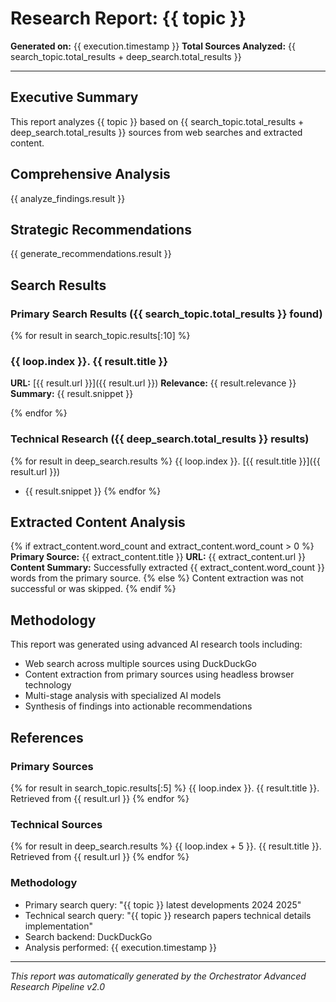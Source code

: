 # Research Report: {{ topic }}

**Generated on:** {{ execution.timestamp }}
**Total Sources Analyzed:** {{ search_topic.total_results + deep_search.total_results }}

---

## Executive Summary

This report analyzes {{ topic }} based on {{ search_topic.total_results + deep_search.total_results }} sources from web searches and extracted content.

## Comprehensive Analysis

{{ analyze_findings.result }}

## Strategic Recommendations

{{ generate_recommendations.result }}

## Search Results

### Primary Search Results ({{ search_topic.total_results }} found)
{% for result in search_topic.results[:10] %}
### {{ loop.index }}. {{ result.title }}
**URL:** [{{ result.url }}]({{ result.url }})
**Relevance:** {{ result.relevance }}
**Summary:** {{ result.snippet }}

{% endfor %}

### Technical Research ({{ deep_search.total_results }} results)
{% for result in deep_search.results %}
{{ loop.index }}. [{{ result.title }}]({{ result.url }})
   - {{ result.snippet }}
{% endfor %}

## Extracted Content Analysis

{% if extract_content.word_count and extract_content.word_count > 0 %}
**Primary Source:** {{ extract_content.title }}
**URL:** {{ extract_content.url }}
**Content Summary:** Successfully extracted {{ extract_content.word_count }} words from the primary source.
{% else %}
Content extraction was not successful or was skipped.
{% endif %}

## Methodology

This report was generated using advanced AI research tools including:
- Web search across multiple sources using DuckDuckGo
- Content extraction from primary sources using headless browser technology
- Multi-stage analysis with specialized AI models
- Synthesis of findings into actionable recommendations

## References

### Primary Sources
{% for result in search_topic.results[:5] %}
{{ loop.index }}. {{ result.title }}. Retrieved from {{ result.url }}
{% endfor %}

### Technical Sources  
{% for result in deep_search.results %}
{{ loop.index + 5 }}. {{ result.title }}. Retrieved from {{ result.url }}
{% endfor %}

### Methodology
- Primary search query: "{{ topic }} latest developments 2024 2025"
- Technical search query: "{{ topic }} research papers technical details implementation"
- Search backend: DuckDuckGo
- Analysis performed: {{ execution.timestamp }}

---
*This report was automatically generated by the Orchestrator Advanced Research Pipeline v2.0*

